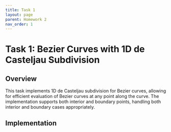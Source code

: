 ```yaml
---
title: Task 1
layout: page
parent: Homework 2
nav_order: 1
---
```


# Task 1: Bezier Curves with 1D de Casteljau Subdivision

## Overview

This task implements 1D de Casteljau subdivision for Bezier curves, allowing for efficient evaluation of Bezier curves at any point along the curve. The implementation supports both interior and boundary points, handling both interior and boundary cases appropriately.

## Implementation
